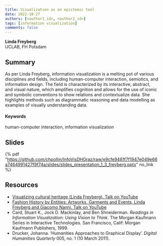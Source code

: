 ```yaml
---
title: Visualization as an epistemic tool
date: 2022-10-27
authors: [<author1_id>, <author2_id>]
tags: [information visualization]
comments: false
---
```


**Linda Freyberg**\
UCLAB, FH Potsdam

## Summary 

As per Linda Freyberg, information visualization is a melting pot of various disciplines and fields, including human-computer interaction, semiotics, and information design. The field is characterized by its interactive, abstract, and visual nature, which amplifies cognition and allows for the use of iconic and symbolic conventions to show relations and contextualize data. She highlights methods such as diagrammatic reasoning and data modelling as examples of visually understanding data.

#### Keywords

human-computer interaction, information visualization

## Slides

{% pdf "https://github.com/chpollin/InfoVisDHGraz/raw/e9cfe9481f7f1947e049e66a7464991427f9f74a/slides/slides_presentation_1_3_freyberg.pptx" no_link %}

## Resources

* [Visualizing cultural heritage (Linda Freyberg). Talk on YouTube](https://www.youtube.com/watch?v=6-E5vi6oIVU)
* [Fashion History by Entities: Artworks, Garments and Events, Linda Freyberg and Giacomo Nanni. Talk on YouTube](https://www.youtube.com/watch?v=GUnoHNtKvbM)
* Card, Stuart K., Jock D. Mackinlay, and Ben Shneiderman. _Readings in Information Visualization: Using Vision to Think_. The Morgan Kaufmann Series in Interactive Technologies. San Francisco, Calif: Morgan Kaufmann Publishers, 1999.
* Drucker, Johanna. ‘Humanities Approaches to Graphical Display’. _Digital Humanities Quarterly_ 005, no. 1 (10 March 2011).